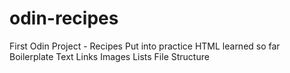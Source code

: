 # odin-recipes
First Odin Project - Recipes
Put into practice HTML learned so far
Boilerplate
Text
Links
Images
Lists
File Structure


